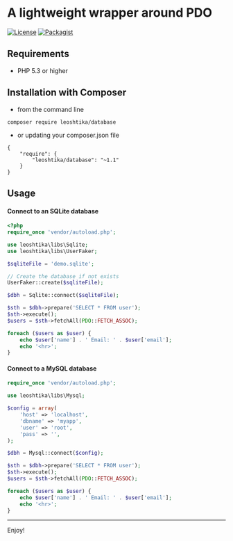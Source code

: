 # A lightweight wrapper around PDO

[![License](https://img.shields.io/badge/license-MIT-blue.svg)](http://opensource.org/licenses/MIT)
[![Packagist](https://img.shields.io/badge/packagist-download-orange.svg)](https://packagist.org/packages/leoshtika/database)

## Requirements
- PHP 5.3 or higher
 
## Installation with Composer
- from the command line
```
composer require leoshtika/database
```

- or updating your composer.json file
```
{
    "require": {
        "leoshtika/database": "~1.1"
    }
}
```


## Usage
#### Connect to an SQLite database
```php
<?php
require_once 'vendor/autoload.php';

use leoshtika\libs\Sqlite;
use leoshtika\libs\UserFaker;

$sqliteFile = 'demo.sqlite';

// Create the database if not exists
UserFaker::create($sqliteFile);

$dbh = Sqlite::connect($sqliteFile);

$sth = $dbh->prepare('SELECT * FROM user');
$sth->execute();
$users = $sth->fetchAll(PDO::FETCH_ASSOC);

foreach ($users as $user) {
    echo $user['name'] . ' Email: ' . $user['email'];
    echo '<hr>';
}
```

#### Connect to a MySQL database
```php
require_once 'vendor/autoload.php';

use leoshtika\libs\Mysql;

$config = array(
    'host' => 'localhost',
    'dbname' => 'myapp',
    'user' => 'root',
    'pass' => '',
);

$dbh = Mysql::connect($config);

$sth = $dbh->prepare('SELECT * FROM user');
$sth->execute();
$users = $sth->fetchAll(PDO::FETCH_ASSOC);

foreach ($users as $user) {
    echo $user['name'] . ' Email: ' . $user['email'];
    echo '<hr>';
}
```

-------
Enjoy!
